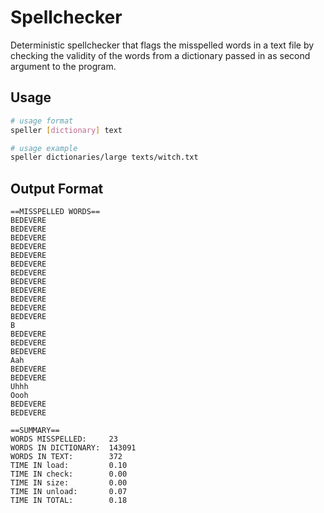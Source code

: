 # Spellchecker
Deterministic spellchecker that flags the misspelled words in a text file by checking the validity of the words from a dictionary passed in as second argument to the program.  

## Usage
```bash 
# usage format
speller [dictionary] text

# usage example
speller dictionaries/large texts/witch.txt
```

## Output Format
```
==MISSPELLED WORDS==
BEDEVERE
BEDEVERE
BEDEVERE
BEDEVERE
BEDEVERE
BEDEVERE
BEDEVERE
BEDEVERE
BEDEVERE
BEDEVERE
BEDEVERE
BEDEVERE
B
BEDEVERE
BEDEVERE
BEDEVERE
Aah
BEDEVERE
BEDEVERE
Uhhh
Oooh
BEDEVERE
BEDEVERE

==SUMMARY==
WORDS MISSPELLED:     23
WORDS IN DICTIONARY:  143091
WORDS IN TEXT:        372
TIME IN load:         0.10
TIME IN check:        0.00
TIME IN size:         0.00
TIME IN unload:       0.07
TIME IN TOTAL:        0.18
```

